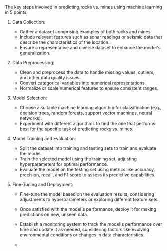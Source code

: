 The key steps involved in predicting rocks vs. mines using machine learning in 5 points:

1. Data Collection:
   - Gather a dataset comprising examples of both rocks and mines.
   - Include relevant features such as sonar readings or seismic data that describe the characteristics of the location.
   - Ensure a representative and diverse dataset to enhance the model's generalization.

2. Data Preprocessing:
   - Clean and preprocess the data to handle missing values, outliers, and other data quality issues.
   - Convert categorical variables into numerical representations.
   - Normalize or scale numerical features to ensure consistent ranges.

3. Model Selection:
   - Choose a suitable machine learning algorithm for classification (e.g., decision trees, random forests, support vector machines, neural networks).
   - Experiment with different algorithms to find the one that performs best for the specific task of predicting rocks vs. mines.

4. Model Training and Evaluation:
   - Split the dataset into training and testing sets to train and evaluate the model.
   - Train the selected model using the training set, adjusting hyperparameters for optimal performance.
   - Evaluate the model on the testing set using metrics like accuracy, precision, recall, and F1 score to assess its predictive capabilities.

5. Fine-Tuning and Deployment:
   - Fine-tune the model based on the evaluation results, considering adjustments to hyperparameters or exploring different feature sets.
   - Once satisfied with the model's performance, deploy it for making predictions on new, unseen data.
   - Establish a monitoring system to track the model's performance over time and update it as needed, considering factors like evolving environmental conditions or changes in data characteristics.
  
   - 
